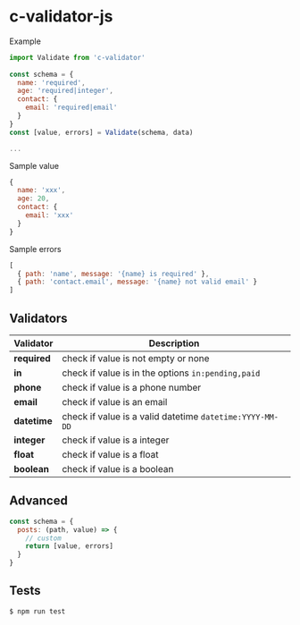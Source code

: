 # c-validator-js

Example
```javascript
import Validate from 'c-validator'
  
const schema = {
  name: 'required',
  age: 'required|integer',
  contact: {
    email: 'required|email'
  }
}
const [value, errors] = Validate(schema, data)

...
```

Sample value
```javascript
{
  name: 'xxx',
  age: 20,
  contact: {
    email: 'xxx'
  }
}
```

Sample errors
```javascript
[
  { path: 'name', message: '{name} is required' },
  { path: 'contact.email', message: '{name} not valid email' }
]
```

## Validators
Validator                               | Description
--------------------------------------- | --------------------------------------
**required**                            | check if value is not empty or none
**in**                                  | check if value is in the options `in:pending,paid`
**phone**                               | check if value is a phone number
**email**                               | check if value is an email
**datetime**                            | check if value is a valid datetime `datetime:YYYY-MM-DD`
**integer**                             | check if value is a integer
**float**                               | check if value is a float
**boolean**                             | check if value is a boolean

## Advanced
```javascript
const schema = {
  posts: (path, value) => {
    // custom
    return [value, errors]
  }
}
```

## Tests

```sh
$ npm run test
```
